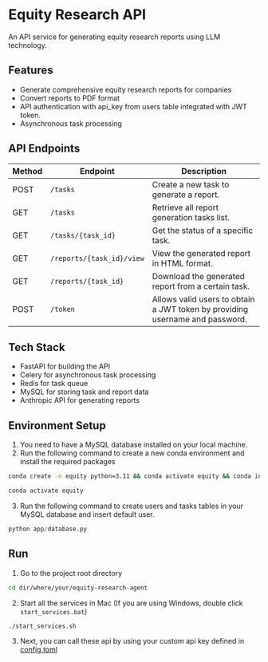 # Equity Research API

An API service for generating equity research reports using LLM technology.

## Features
- Generate comprehensive equity research reports for companies
- Convert reports to PDF format
- API authentication with api_key from users table integrated with JWT token. 
- Asynchronous task processing

## API Endpoints
| Method | Endpoint             | Description                                                    |
|--------|----------------------|----------------------------------------------------------------|
| POST   | `/tasks`             | Create a new task to generate a report.                        |
| GET    | `/tasks`             | Retrieve all report generation tasks list.                     |
| GET    | `/tasks/{task_id}`   | Get the status of a specific task.                             |
| GET    | `/reports/{task_id}/view` | View the generated report in HTML format.                      |
| GET    | `/reports/{task_id}` | Download the generated report from a certain task.             |
| POST   | `/token`             | Allows valid users to obtain a JWT token by providing username and password. |

## Tech Stack
- FastAPI for building the API
- Celery for asynchronous task processing
- Redis for task queue
- MySQL for storing task and report data
- Anthropic API for generating reports
## Environment Setup
1. You need to have a MySQL database installed on your local machine.
2. Run the following command to create a new conda environment and install the required packages
```zsh
conda create -n equity python=3.11 && conda activate equity && conda install fastapi uvicorn pymysql python-multipart celery redis-py toml anthropic markdown weasyprint python-jose  passlib
```
```zsh
conda activate equity
```
3. Run the following command to create users and tasks tables in your MySQL database and insert default user.
```python
python app/database.py
```
## Run
1. Go to the project root directory
```zsh
cd dir/where/your/equity-research-agent
```
2. Start all the services in Mac (If you are using Windows, double click `start_services.bat`)
```bash
./start_services.sh
```
3. Next, you can call these api by using your custom api key defined in [config.toml](config/config_example.toml)